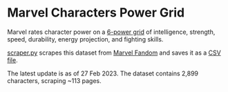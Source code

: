 # Marvel Characters Power Grid

Marvel rates character power on a [6-power grid](https://marvel.fandom.com/wiki/Power_Grid) of
intelligence, strength, speed, durability, energy projection, and fighting skills.

[scraper.py](scraper.py) scrapes this dataset from [Marvel Fandom](https://marvel.fandom.com/wiki/Category:Characters_by_Power_Grid)
and saves it as a [CSV file](marvel.csv).

The latest update is as of 27 Feb 2023. The dataset contains 2,899 characters, scraping ~113 pages.
